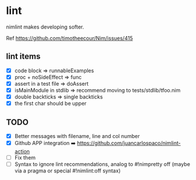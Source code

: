 # lint
nimlint makes developing softer.

Ref https://github.com/timotheecour/Nim/issues/415

## lint items

- [x] code block => runnableExamples
- [x] proc + noSideEffect => func
- [x] assert in a test file => doAssert
- [x] isMainModule in stdlib => recommend moving to tests/stdlib/tfoo.nim
- [x] double backticks => single backticks
- [x] the first char should be upper

## TODO

- [x] Better messages with filename, line and col number
- [x] Github APP integration :arrow_right: https://github.com/juancarlospaco/nimlint-action
- [ ] Fix them
- [ ] Syntax to ignore lint recommendations, analog to #!nimpretty off
(maybe via a pragma or special #!nimlint:off syntax)

